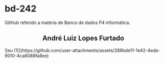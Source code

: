 # bd-242
GitHub referido a matéria de Banco de dados P4 informática.

<h2 align="center">André Luiz Lopes Furtado</h2></h2>
![eu (1)](https://github.com/user-attachments/assets/289bde11-1e42-4eda-9010-4ca8088fa8ee)

